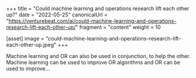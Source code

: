 +++
title = "Could machine learning and operations research lift each other up?"
date = "2022-05-25"
canonicalUrl = "https://venturebeat.com/ai/could-machine-learning-and-operations-research-lift-each-other-up/"
fragment = "content"
weight = 10

[asset]
    image = "could-machine-learning-and-operations-research-lift-each-other-up.jpeg"
+++

Machine learning and OR can also be used in conjunction, to help the other. 
Machine learning can be used to improve OR algorithms and OR can be used to 
improve...
